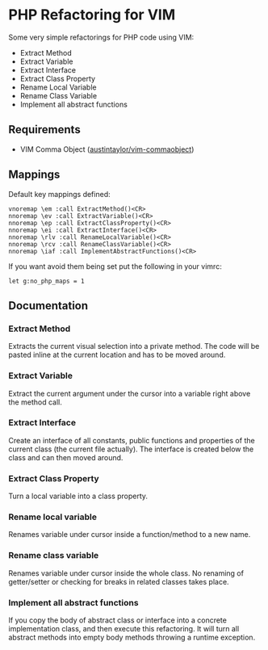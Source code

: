 # PHP Refactoring for VIM

Some very simple refactorings for PHP code using VIM:

* Extract Method
* Extract Variable
* Extract Interface
* Extract Class Property
* Rename Local Variable
* Rename Class Variable
* Implement all abstract functions

## Requirements

* VIM Comma Object ([austintaylor/vim-commaobject](http://github.com/austintaylor/vim-commaobject))

## Mappings

Default key mappings defined:

    vnoremap \em :call ExtractMethod()<CR>
    nnoremap \ev :call ExtractVariable()<CR>
    nnoremap \ep :call ExtractClassProperty()<CR>
    nnoremap \ei :call ExtractInterface()<CR>
    nnoremap \rlv :call RenameLocalVariable()<CR>
    nnoremap \rcv :call RenameClassVariable()<CR>
    nnoremap \iaf :call ImplementAbstractFunctions()<CR>

If you want avoid them being set put the following in your vimrc:

    let g:no_php_maps = 1

## Documentation

### Extract Method

Extracts the current visual selection into a private method.
The code will be pasted inline at the current location
and has to be moved around. 

### Extract Variable

Extract the current argument under the cursor into a variable
right above the method call.

### Extract Interface

Create an interface of all constants, public functions and
properties of the current class (the current file actually).
The interface is created below the class and can then moved
around.

### Extract Class Property

Turn a local variable into a class property.

### Rename local variable

Renames variable under cursor inside a function/method to a new name.

### Rename class variable

Renames variable under cursor inside the whole class. No renaming of
getter/setter or checking for breaks in related classes takes place.

### Implement all abstract functions

If you copy the body of abstract class or interface into a concrete implementation class,
and then execute this refactoring. It will turn all abstract methods into empty body
methods throwing a runtime exception.
